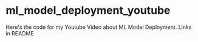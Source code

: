 # ml_model_deployment_youtube
Here's the code for my Youtube Video about ML Model Deployment. Links in README
